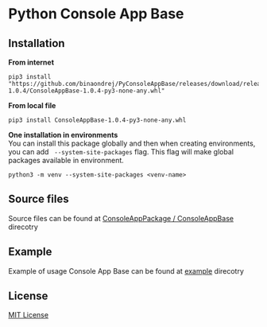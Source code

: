 # Python Console App Base


## Installation

**From internet**
```shell
pip3 install "https://github.com/binaondrej/PyConsoleAppBase/releases/download/release-1.0.4/ConsoleAppBase-1.0.4-py3-none-any.whl"
```

**From local file** 
```shell
pip3 install ConsoleAppBase-1.0.4-py3-none-any.whl
```

**One installation in environments**\
You can install this package globally and then when creating environments, you can add ` --system-site-packages` flag.
This flag will make global packages available in environment.
```shell
python3 -m venv --system-site-packages <venv-name>
```


## Source files

Source files can be found at [ConsoleAppPackage / ConsoleAppBase](./src/ConsoleAppBase) direcotry


## Example

Example of usage Console App Base can be found at [example](./example) direcotry


## License

[MIT License](LICENSE)
